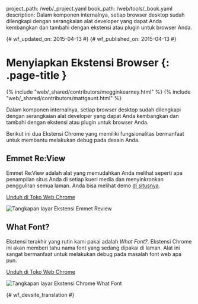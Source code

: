 project_path: /web/_project.yaml
book_path: /web/tools/_book.yaml
description: Dalam komponen internalnya, setiap browser desktop sudah dilengkapi dengan serangkaian alat developer yang dapat Anda kembangkan dan tambahi dengan ekstensi atau plugin untuk browser Anda.

{# wf_updated_on: 2015-04-13 #}
{# wf_published_on: 2015-04-13 #}

# Menyiapkan Ekstensi Browser {: .page-title }

{% include "web/_shared/contributors/megginkearney.html" %}
{% include "web/_shared/contributors/mattgaunt.html" %}

Dalam komponen internalnya, setiap browser desktop sudah dilengkapi dengan serangkaian alat developer yang dapat Anda kembangkan dan tambahi dengan ekstensi atau plugin untuk browser Anda.

Berikut ini dua Ekstensi Chrome yang memiliki fungsionalitas bermanfaat untuk membantu melakukan debug
pada desain Anda.


## Emmet Re:View

Emmet Re:View adalah alat yang memudahkan Anda melihat seperti apa penampilan situs Anda di
setiap kueri media dan menyinkronkan pengguliran semua laman. Anda bisa
melihat demo [di
situsnya](http://re-view.emmet.io/).

[Unduh di Toko Web
Chrome](https://chrome.google.com/webstore/detail/emmet-review/epejoicbhllgiimigokgjdoijnpaphdp)

<img src="imgs/emmet-review-extension.png" alt="Tangkapan layar Ekstensi Emmet Review" />

## What Font?

Ekstensi terakhir yang rutin kami pakai adalah *What Font?*. Ekstensi Chrome
ini akan memberi tahu nama font yang sedang dipakai di laman. Alat
ini sangat bermanfaat untuk melakukan debug pada masalah font web apa pun.

[Unduh di Toko Web
Chrome](https://chrome.google.com/webstore/detail/whatfont/jabopobgcpjmedljpbcaablpmlmfcogm)

<img src="imgs/what-font-extension.png" alt="Tangkapan layar Ekstensi Chrome What Font" />




{# wf_devsite_translation #}
